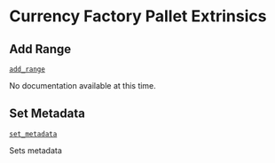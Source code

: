 <!-- AUTOMATICALLY GENERATED -->
<!-- Generated at 2022-08-29T23:24:06.438684Z -->

# Currency Factory Pallet Extrinsics

## Add Range

[`add_range`](https://dali.devnets.composablefinance.ninja/doc/pallet_currency_factory/pallet/enum.Call.html#variant.add_range)

No documentation available at this time.

## Set Metadata

[`set_metadata`](https://dali.devnets.composablefinance.ninja/doc/pallet_currency_factory/pallet/enum.Call.html#variant.set_metadata)

Sets metadata
